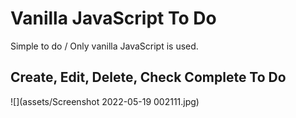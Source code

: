 # Vanilla JavaScript To Do

Simple to do / Only vanilla JavaScript is used.

## Create, Edit, Delete, Check Complete To Do

![](assets/Screenshot 2022-05-19 002111.jpg)
